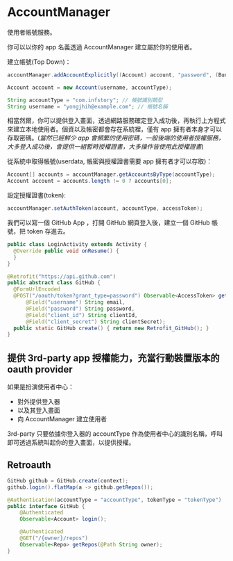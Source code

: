 # AccountManager

使用者帳號服務。

你可以以你的 app 名義透過 AccountManager 建立屬於你的使用者。

建立帳號(Top Down)：

```java
accountManager.addAccountExplicitly((Account) account, "password", (Bundle) userdata); // nullable userdata

Account account = new Account(username, accountType);

String accountType = "com.infstory"; // 帳號識別類型
String username = "yongjhih@example.com"; // 帳號名稱
```

相當然爾，你可以提供登入畫面，透過網路服務確定登入成功後，再執行上方程式來建立本地使用者。個資以及帳密都會存在系統裡，僅有 app 擁有者本身才可以存取密碼。(*當然已經鮮少 app 會頻繁的使用密碼，一般後端的使用者授權服務，大多登入成功後，會提供一組暫時授權證書，大多操作皆使用此授權證書*)

從系統中取得帳號(userdata, 帳密與授權證書需要 app 擁有者才可以存取)：

```java
Account[] accounts = accountManager.getAccountsByType(accountType);
Account account = accounts.length != 0 ? accounts[0];
```

設定授權證書(token):

```java
accountManager.setAuthToken(account, accountType, accessToken);
```

我們可以寫一個 GitHub App ，打開 GitHub 網頁登入後，建立一個 GitHub 帳號，把 token 存進去。

```java
public class LoginActivity extends Activity {
  @Override public void onResume() {
  }
}
```

```java
@Retrofit("https://api.github.com")
public abstract class GitHub {
  @FormUrlEncoded
  @POST("/oauth/token?grant_type=password") Observable<AccessToken> getAccessToken(
      @Field("username") String email,
      @Field("password") String password,
      @Field("client_id") String clientId,
      @Field("client_secret") String clientSecret);
  public static GitHub create() { return new Retrofit_GitHub(); }
}
```

## 提供 3rd-party app 授權能力，充當行動裝置版本的 oauth provider


如果是扮演使用者中心：

* 對外提供登入器
* 以及其登入畫面
* 向 AccountManager 建立使用者

3rd-party 只要依據你登入器的 accountType 作為使用者中心的識別名稱，呼叫即可透過系統叫起你的登入畫面，以提供授權。

## Retroauth

```java
GitHub github = GitHub.create(context);
github.login().flatMap(a -> github.getRepos());
```

```java
@Authentication(accountType = "accountType", tokenType = "tokenType")
public interface GitHub {
    @Authenticated
    Observable<Account> login();

    @Authenticated
    @GET("/{owner}/repos")
    Observable<Repo> getRepos(@Path String owner);
}
```